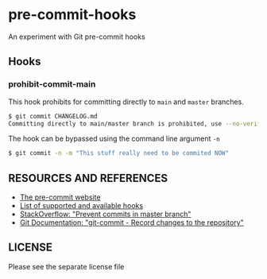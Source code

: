 # pre-commit-hooks

An experiment with Git pre-commit hooks

## Hooks

### prohibit-commit-main

This hook prohibits for committing directly to `main` and `master` branches.

```bash
$ git commit CHANGELOG.md
Committing directly to main/master branch is prohibited, use --no-verify / -n if you really insist
```

The hook can be bypassed using the command line argument `-n`

```bash
$ git commit -n -m "This stuff really need to be commited NOW"
```

## RESOURCES AND REFERENCES

- [The pre-commit website](https://pre-commit.com/)
- [List of supported and available hooks](https://pre-commit.com/hooks.html)
- [StackOverflow: "Prevent commits in master branch"](https://stackoverflow.com/questions/40462111/prevent-commits-in-master-branch)
- [Git Documentation: "git-commit - Record changes to the repository"](https://git-scm.com/docs/git-commit#Documentation/git-commit.txt--n)

## LICENSE

Please see the separate license file
